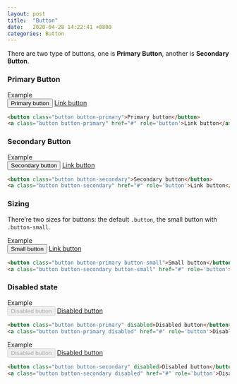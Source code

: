 ```yaml
---
layout: post
title:  "Button"
date:   2020-04-28 14:22:41 +0800
categories: Button
---
```


There are two type of buttons, one is **Primary Button**, another is **Secondary Button**.

### Primary Button
<div class="panel panel-success">
    <div class="panel-heading">Example</div>
    <div class="panel-body">
        <button class="button button-primary">Primary button</button>
        <a class="button button-primary" href="#" role='button'>Link button</a>
    </div>
</div>

```html
<button class="button button-primary">Primary button</button>
<a class="button button-primary" href="#" role='button'>Link button</a>
```

### Secondary Button
<div class="panel panel-success">
    <div class="panel-heading">Example</div>
    <div class="panel-body">
        <button class="button button-secondary">Secondary button</button>
        <a class="button button-secondary" href="#" role='button'>Link button</a>
    </div>
</div>

```html
<button class="button button-secondary">Secondary button</button>
<a class="button button-secondary" href="#" role='button'>Link button</a>
```

### Sizing
There’re two sizes for buttons: the default `.button`, the small button with `.button-small`.
<div class="panel panel-success">
    <div class="panel-heading">Example</div>
    <div class="panel-body">
        <button class="button button-primary button-small">Small button</button>
        <a class="button button-secondary button-small" href="#" role='button'>Link button</a>
    </div>
</div>

```html
<button class="button button-primary button-small">Small button</button>
<a class="button button-secondary button-small" href="#" role='button'>Link button</a>
```

### Disabled state
<div class="panel panel-success">
    <div class="panel-heading">Example</div>
    <div class="panel-body">
        <button class="button button-primary" disabled>Disabled button</button>
        <a class="button button-primary disabled" href="#" role='button'>Disabled button</a>
    </div>
</div>

```html
<button class="button button-primary" disabled>Disabled button</button>
<a class="button button-primary disabled" href="#" role='button'>Disabled button</a>
```

<div class="panel panel-success">
    <div class="panel-heading">Example</div>
    <div class="panel-body">
        <button class="button button-secondary" disabled>Disabled button</button>
        <a class="button button-secondary disabled" href="#" role='button'>Disabled button</a>
    </div>
</div>

```html
<button class="button button-secondary" disabled>Disabled button</button>
<a class="button button-secondary disabled" href="#" role='button'>Disabled button</a>
```